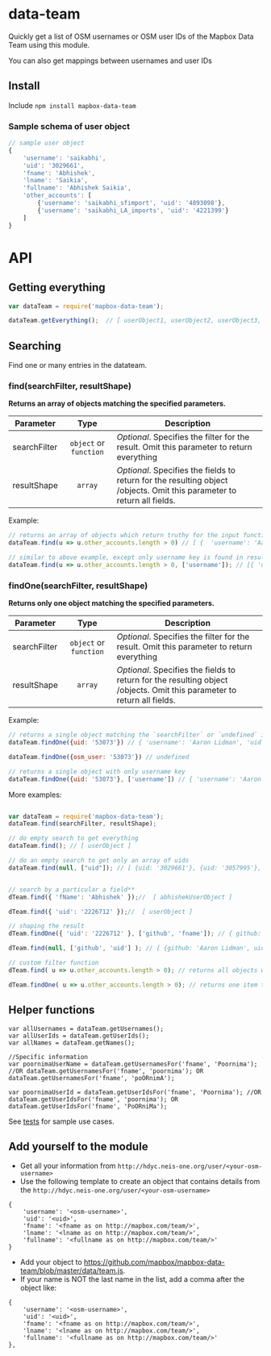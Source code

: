 # data-team
Quickly get a list of OSM usernames or OSM user IDs of the Mapbox Data Team using this module.

You can also get mappings between usernames and user IDs

## Install

Include
`npm install mapbox-data-team`


### Sample schema of user object

```Javascript
// sample user object
{
    'username': 'saikabhi',
    'uid': '3029661',
    'fname': 'Abhishek',
    'lname': 'Saikia',
    'fullname': 'Abhishek Saikia',
    'other_accounts': [
        {'username': 'saikabhi_sfimport', 'uid': '4893098'},
        {'username': 'saikabhi_LA_imports', 'uid': '4221399'}
    ]
}

```

# API

## Getting everything
``` Javascript
var dataTeam = require('mapbox-data-team');

dataTeam.getEverything();  // [ userObject1, userObject2, userObject3, ... ]
```

## Searching
Find one or many entries in the datateam.

### find(searchFilter, resultShape)
**Returns an array of objects matching the specified parameters.**

| Parameter        | Type           | Description  |
| ------------- |:-------------:| -----|
| searchFilter     | `object` or `function`  | _*Optional*_.  Specifies the filter for the result. Omit this parameter to return everything |
| resultShape      | `array`   | _*Optional*_. Specifies the fields to return for the resulting object /objects. Omit this parameter to return all fields. |

Example:
``` Javascript
// returns an array of objects which return truthy for the input function
dataTeam.find(u => u.other_accounts.length > 0) // [ {  'username': 'Aaron Lidman', 'uid': '53073', 'fname': 'Aaron', ... }, ... ]

// similar to above example, except only username key is found in result
dataTeam.find(u => u.other_accounts.length > 0, ['username']); // [{ 'username': 'Aaron Lidman'}, {'username': 'saikabhi'} ...]
```

### findOne(searchFilter, resultShape)
**Returns only one object matching the specified parameters.**

| Parameter        | Type           | Description  |
| ------------- |:-------------:| -----|
| searchFilter     | `object` or `function`  | _*Optional*_.  Specifies the filter for the result. Omit this parameter to return everything |
| resultShape      | `array`   | _*Optional*_. Specifies the fields to return for the resulting object /objects. Omit this parameter to return all fields. |

Example:
```Javascript
// returns a single object matching the `searchFilter` or `undefined` if no match.
dataTeam.findOne({uid: '53073'}) // { 'username': 'Aaron Lidman', 'uid': '53073', 'fname': 'Aaron', ... }

dataTeam.findOne({osm_user: '53073'}) // undefined

// returns a single object with only username key
dataTeam.findOne({uid: '53073'}, ['username']) // { 'username': 'Aaron Lidman'}

```

More examples:
``` Javascript

var dataTeam = require('mapbox-data-team');
dataTeam.find(searchFilter, resultShape);

// do empty search to get everything
dataTeam.find(); // [ userObject ]

// do an empty search to get only an array of uids
dataTeam.find(null, ["uid"]); // [ {uid: '3029661'}, {uid: '3057995'}, ...]


// search by a particular a field**
dTeam.find({ 'fName': 'Abhishek' });//  [ abhishekUserObject ]

dTeam.find({ 'uid': '2226712' });//  [ userObject ]

// shaping the result
dTeam.findOne({ 'uid': '2226712' }, ['github', 'fname']); // { github: 'dannykath', fname: 'Danny Aiquipa Pacheco' }

dTeam.find(null, ['github', 'uid'] ); // [ {github: 'Aaron Lidman', uid: '2985232'}, { github: 'aarthykc', uid: '2985232' }, ... ]

// custom filter function
dTeam.find( u => u.other_accounts.length > 0); // returns all objects which have u.other_accounts

dTeam.findOne( u => u.other_accounts.length > 0); // returns one item that first returned truth for the input function

```

## Helper functions
```
var allUsernames = dataTeam.getUsernames();
var allUserIds = dataTeam.getUserIds();
var allNames = dataTeam.getNames();

//Specific information
var poornimaUserName = dataTeam.getUsernamesFor('fname', 'Poornima'); //OR dataTeam.getUsernamesFor('fname', 'poornima'); OR dataTeam.getUsernamesFor('fname', 'poORnimA');

var poornimaUserId = dataTeam.getUserIdsFor('fname', 'Poornima'); //OR dataTeam.getUserIdsFor('fname', 'poornima'); OR dataTeam.getUserIdsFor('fname', 'PoORniMa');

```

See  [tests](https://github.com/mapbox/mapbox-data-team/blob/master/tests/test.js)  for sample use cases.

## Add yourself to the module

* Get all your information from `http://hdyc.neis-one.org/user/<your-osm-username>`
* Use the following template to create an object that contains details from the `http://hdyc.neis-one.org/user/<your-osm-username>`
```
{
    'username': '<osm-username>',
    'uid': '<uid>',
    'fname': '<fname as on http://mapbox.com/team/>',
    'lname': '<lname as on http://mapbox.com/team/>',
    'fullname': '<fullname as on http://mapbox.com/team/>'
}
```
* Add your object to https://github.com/mapbox/mapbox-data-team/blob/master/data/team.js. 
* If your name is NOT the last name in the list, add a comma after the object like:
```
{
    'username': '<osm-username>',
    'uid': '<uid>',
    'fname': '<fname as on http://mapbox.com/team/>',
    'lname': '<lname as on http://mapbox.com/team/>',
    'fullname': '<fullname as on http://mapbox.com/team/>'
},
```
